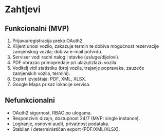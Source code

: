 # Zahtjevi

## Funkcionalni (MVP)

1. Prijava/registracija preko OAuth2.
2. Klijent unosi vozilo, zakazuje termin te dobiva mogućnost rezervacije zamjenskog vozila; dobiva e-mail potvrdu.
3. Serviser vodi radni nalog i stavke (usluge/dijelovi).
4. PDF obrazac primopredaje pri ulazu/izlazu vozila.
5. Voditelj vidi statistiku (broj vozila, trajanje popravaka, zauzeće zamjenskih vozila, termini).
6. Export izvještaja: PDF, XML, XLSX.
7. Google Maps prikaz lokacije servisa.

## Nefunkcionalni

- OAuth2 sigurnost, RBAC po ulogama.
- Responzivni dizajn, dostupnost 24/7 (MVP: single instance).
- Logiranje, osnovni audit, privatnost podataka.
- Stabilan i determinističan export (PDF/XML/XLSX).
